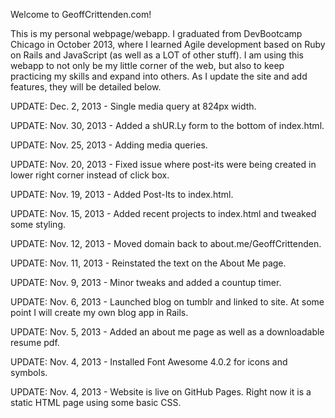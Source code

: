 Welcome to GeoffCrittenden.com!

This is my personal webpage/webapp. I graduated from DevBootcamp Chicago in October 2013, where I learned Agile development based on Ruby on Rails and JavaScript (as well as a LOT of other stuff). I am using this webapp to not only be my little corner of the web, but also to keep practicing my skills and expand into others. As I update the site and add features, they will be detailed below.

UPDATE: Dec. 2, 2013 -
  Single media query at 824px width.

UPDATE: Nov. 30, 2013 -
  Added a shUR.Ly form to the bottom of index.html.

UPDATE: Nov. 25, 2013 -
  Adding media queries.

UPDATE: Nov. 20, 2013 -
  Fixed issue where post-its were being created in lower right corner instead of click box.

UPDATE: Nov. 19, 2013 -
  Added Post-Its to index.html.

UPDATE: Nov. 15, 2013 - 
  Added recent projects to index.html and tweaked some styling.

UPDATE: Nov. 12, 2013 - 
  Moved domain back to about.me/GeoffCrittenden.

UPDATE: Nov. 11, 2013 - 
  Reinstated the text on the About Me page.

UPDATE: Nov. 9, 2013 -
  Minor tweaks and added a countup timer.

UPDATE: Nov. 6, 2013 - 
  Launched blog on tumblr and linked to site.  At some point I will create my own blog app in Rails.

UPDATE: Nov. 5, 2013 - 
  Added an about me page as well as a downloadable resume pdf.

UPDATE: Nov. 4, 2013 - 
  Installed Font Awesome 4.0.2 for icons and symbols.

UPDATE: Nov. 4, 2013 - 
  Website is live on GitHub Pages.  Right now it is a static HTML page using some basic CSS.
